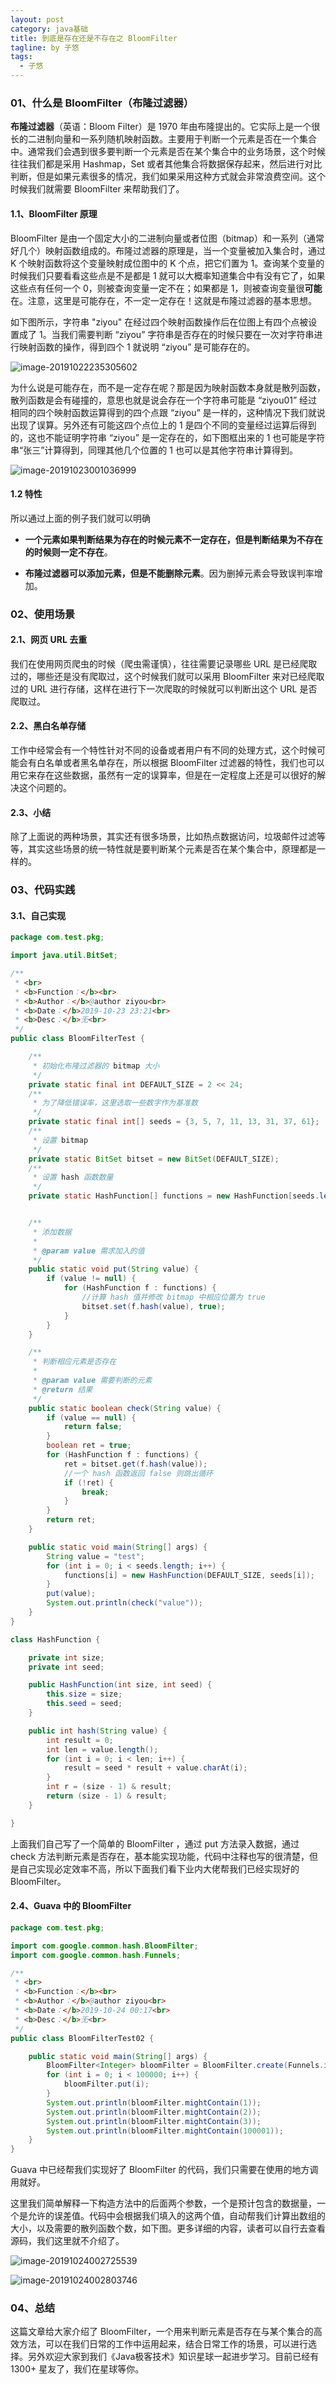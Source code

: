 ```yaml
---
layout: post
category: java基础
title: 到底是存在还是不存在之 BloomFilter
tagline: by 子悠
tags:
  - 子悠
---
```


### 01、什么是 BloomFilter（布隆过滤器）

**布隆过滤器**（英语：Bloom Filter）是 1970 年由布隆提出的。它实际上是一个很长的二进制向量和一系列随机映射函数。主要用于判断一个元素是否在一个集合中。通常我们会遇到很多要判断一个元素是否在某个集合中的业务场景，这个时候往往我们都是采用 Hashmap，Set 或者其他集合将数据保存起来，然后进行对比判断，但是如果元素很多的情况，我们如果采用这种方式就会非常浪费空间。这个时候我们就需要 BloomFilter 来帮助我们了。

<!--more-->

#### 1.1、BloomFilter 原理

BloomFilter 是由一个固定大小的二进制向量或者位图（bitmap）和一系列（通常好几个）映射函数组成的。布隆过滤器的原理是，当一个变量被加入集合时，通过 K 个映射函数将这个变量映射成位图中的 K 个点，把它们置为 1。查询某个变量的时候我们只要看看这些点是不是都是 1 就可以大概率知道集合中有没有它了，如果这些点有任何一个 0，则被查询变量一定不在；如果都是 1，则被查询变量很**可能**在。注意，这里是可能存在，不一定一定存在！这就是布隆过滤器的基本思想。

如下图所示，字符串 "ziyou" 在经过四个映射函数操作后在位图上有四个点被设置成了 1。当我们需要判断 “ziyou” 字符串是否存在的时候只要在一次对字符串进行映射函数的操作，得到四个 1 就说明 “ziyou” 是可能存在的。

![image-20191022235305602](http://www.justdojava.com/assets/images/2019/java/image_ziyou/bloomfilter01.png)



为什么说是可能存在，而不是一定存在呢？那是因为映射函数本身就是散列函数，散列函数是会有碰撞的，意思也就是说会存在一个字符串可能是 “ziyou01” 经过相同的四个映射函数运算得到的四个点跟 “ziyou” 是一样的，这种情况下我们就说出现了误算。另外还有可能这四个点位上的 1 是四个不同的变量经过运算后得到的，这也不能证明字符串 “ziyou” 是一定存在的，如下图框出来的 1 也可能是字符串“张三”计算得到，同理其他几个位置的 1 也可以是其他字符串计算得到。

![image-20191023001036999](http://www.justdojava.com/assets/images/2019/java/image_ziyou/bloomfilter02.png)

#### 1.2 特性

所以通过上面的例子我们就可以明确

- **一个元素如果判断结果为存在的时候元素不一定存在，但是判断结果为不存在的时候则一定不存在**。

- **布隆过滤器可以添加元素，但是不能删除元素**。因为删掉元素会导致误判率增加。

### 02、使用场景

#### 2.1、网页 URL 去重

我们在使用网页爬虫的时候（爬虫需谨慎），往往需要记录哪些 URL 是已经爬取过的，哪些还是没有爬取过，这个时候我们就可以采用 BloomFilter 来对已经爬取过的 URL 进行存储，这样在进行下一次爬取的时候就可以判断出这个 URL 是否爬取过。

#### 2.2、黑白名单存储

工作中经常会有一个特性针对不同的设备或者用户有不同的处理方式，这个时候可能会有白名单或者黑名单存在，所以根据 BloomFilter 过滤器的特性，我们也可以用它来存在这些数据，虽然有一定的误算率，但是在一定程度上还是可以很好的解决这个问题的。

#### 2.3、小结

除了上面说的两种场景，其实还有很多场景，比如热点数据访问，垃圾邮件过滤等等，其实这些场景的统一特性就是要判断某个元素是否在某个集合中，原理都是一样的。

### 03、代码实践

#### 3.1、自己实现

```java
package com.test.pkg;

import java.util.BitSet;

/**
 * <br>
 * <b>Function：</b><br>
 * <b>Author：</b>@author ziyou<br>
 * <b>Date：</b>2019-10-23 23:21<br>
 * <b>Desc：</b>无<br>
 */
public class BloomFilterTest {

    /**
     * 初始化布隆过滤器的 bitmap 大小
     */
    private static final int DEFAULT_SIZE = 2 << 24;
    /**
     * 为了降低错误率，这里选取一些数字作为基准数
     */
    private static final int[] seeds = {3, 5, 7, 11, 13, 31, 37, 61};
    /**
     * 设置 bitmap
     */
    private static BitSet bitset = new BitSet(DEFAULT_SIZE);
    /**
     * 设置 hash 函数数量
     */
    private static HashFunction[] functions = new HashFunction[seeds.length];


    /**
     * 添加数据
     *
     * @param value 需求加入的值
     */
    public static void put(String value) {
        if (value != null) {
            for (HashFunction f : functions) {
                //计算 hash 值并修改 bitmap 中相应位置为 true
                bitset.set(f.hash(value), true);
            }
        }
    }

    /**
     * 判断相应元素是否存在
     *
     * @param value 需要判断的元素
     * @return 结果
     */
    public static boolean check(String value) {
        if (value == null) {
            return false;
        }
        boolean ret = true;
        for (HashFunction f : functions) {
            ret = bitset.get(f.hash(value));
            //一个 hash 函数返回 false 则跳出循环
            if (!ret) {
                break;
            }
        }
        return ret;
    }

    public static void main(String[] args) {
        String value = "test";
        for (int i = 0; i < seeds.length; i++) {
            functions[i] = new HashFunction(DEFAULT_SIZE, seeds[i]);
        }
        put(value);
        System.out.println(check("value"));
    }
}

class HashFunction {

    private int size;
    private int seed;

    public HashFunction(int size, int seed) {
        this.size = size;
        this.seed = seed;
    }

    public int hash(String value) {
        int result = 0;
        int len = value.length();
        for (int i = 0; i < len; i++) {
            result = seed * result + value.charAt(i);
        }
        int r = (size - 1) & result;
        return (size - 1) & result;
    }

}

```

上面我们自己写了一个简单的 BloomFilter ，通过 put 方法录入数据，通过 check 方法判断元素是否存在，基本能实现功能，代码中注释也写的很清楚，但是自己实现必定效率不高，所以下面我们看下业内大佬帮我们已经实现好的 BloomFilter。

#### 2.4、Guava 中的 BloomFilter

```java
package com.test.pkg;

import com.google.common.hash.BloomFilter;
import com.google.common.hash.Funnels;

/**
 * <br>
 * <b>Function：</b><br>
 * <b>Author：</b>@author ziyou<br>
 * <b>Date：</b>2019-10-24 00:17<br>
 * <b>Desc：</b>无<br>
 */
public class BloomFilterTest02 {

    public static void main(String[] args) {
        BloomFilter<Integer> bloomFilter = BloomFilter.create(Funnels.integerFunnel(), 100000, 0.01);
        for (int i = 0; i < 100000; i++) {
            bloomFilter.put(i);
        }
        System.out.println(bloomFilter.mightContain(1));
        System.out.println(bloomFilter.mightContain(2));
        System.out.println(bloomFilter.mightContain(3));
        System.out.println(bloomFilter.mightContain(100001));
    }
}

```

Guava 中已经帮我们实现好了 BloomFilter 的代码，我们只需要在使用的地方调用就好。

这里我们简单解释一下构造方法中的后面两个参数，一个是预计包含的数据量，一个是允许的误差值。代码中会根据我们填入的这两个值，自动帮我们计算出数组的大小，以及需要的散列函数个数，如下图。更多详细的内容，读者可以自行去查看源码，我们这里就不介绍了。

![image-20191024002725539](http://www.justdojava.com/assets/images/2019/java/image_ziyou/bloomfilter03.png)



![image-20191024002803746](http://www.justdojava.com/assets/images/2019/java/image_ziyou/bloomfilter04.png)

### 04、总结

这篇文章给大家介绍了 BloomFilter，一个用来判断元素是否存在与某个集合的高效方法，可以在我们日常的工作中运用起来，结合日常工作的场景，可以进行选择。另外欢迎大家到我们《Java极客技术》知识星球一起进步学习。目前已经有 1300+ 星友了，我们在星球等你。